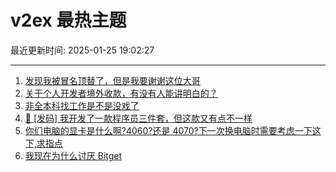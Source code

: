 # v2ex 最热主题

最近更新时间: 2025-01-25 19:02:27

--- 
1. [发现我被冒名顶替了，但是我要谢谢这位大哥](https://www.v2ex.com/t/1107742) 
2. [关于个人开发者境外收款，有没有人能讲明白的？](https://www.v2ex.com/t/1107743) 
3. [非全本科找工作是不是没戏了](https://www.v2ex.com/t/1107748) 
4. [🎁 [发码] 我开发了一款程序员三件套，但这款又有点不一样](https://www.v2ex.com/t/1107754) 
5. [你们电脑的显卡是什么啊?4060?还是 4070?下一次换电脑时需要考虑一下这下,求指点](https://www.v2ex.com/t/1107767) 
6. [我现在为什么讨厌 Bitget](https://www.v2ex.com/t/1107778) 
